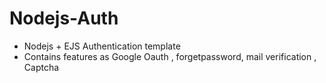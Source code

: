 # Nodejs-Auth 
- Nodejs + EJS Authentication template
- Contains features as Google Oauth , forgetpassword, mail verification , Captcha
